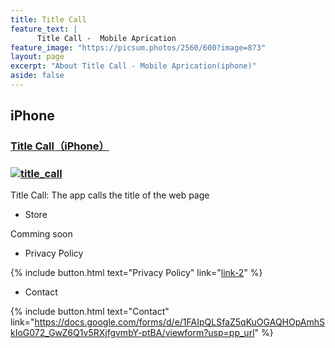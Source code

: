 ```yaml
---
title: Title Call
feature_text: |
      Title Call -  Mobile Aprication
feature_image: "https://picsum.photos/2560/600?image=873"
layout: page
excerpt: "About Title Call - Mobile Aprication(iphone)"
aside: false
---
```


<!-- 
[link-1]: /title_call/
[link-2]: /privacy_policy/
-->
[link-1]: /hp/title_call/
[link-2]: /hp/privacy_policy/
## iPhone
### [Title Call（iPhone）][link-1]
### [![title_call](/assets/title_call/Icon-App-83.5x83.5@2x.png)][link-1]
Title Call: The app calls the title of the web page

* Store

Comming soon

* Privacy Policy

{% include button.html text="Privacy Policy" link="[link-2]" %}

* Contact

{% include button.html text="Contact" link="https://docs.google.com/forms/d/e/1FAIpQLSfaZ5qKuOGAQHOpAmhSkIoG072_GwZ6Q1v5RXjfgvmbY-ptBA/viewform?usp=pp_url" %}
